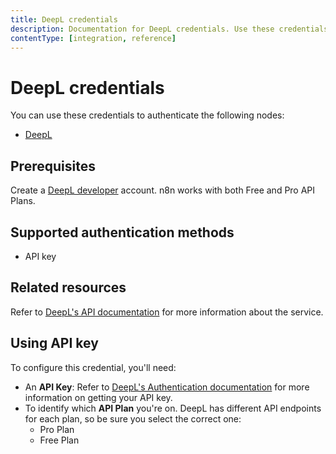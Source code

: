 ```yaml
---
title: DeepL credentials
description: Documentation for DeepL credentials. Use these credentials to authenticate DeepL in n8n, a workflow automation platform.
contentType: [integration, reference]
---
```


# DeepL credentials

You can use these credentials to authenticate the following nodes:

- [DeepL](/integrations/builtin/app-nodes/n8n-nodes-base.deepl.md)


## Prerequisites

Create a [DeepL developer](https://www.deepl.com/pro-api) account. n8n works with both Free and Pro API Plans.

## Supported authentication methods

- API key

## Related resources

Refer to [DeepL's API documentation](https://developers.deepl.com/docs) for more information about the service.

## Using API key

To configure this credential, you'll need:

- An **API Key**: Refer to [DeepL's Authentication documentation](https://developers.deepl.com/docs/getting-started/auth#authentication) for more information on getting your API key.
- To identify which **API Plan** you're on. DeepL has different API endpoints for each plan, so be sure you select the correct one:
    - Pro Plan
    - Free Plan

